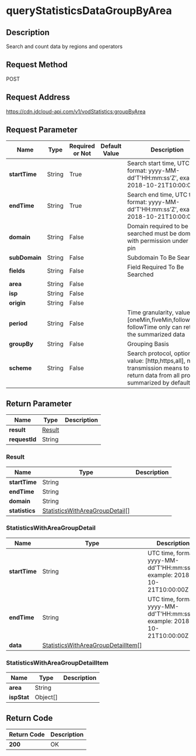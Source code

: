 # queryStatisticsDataGroupByArea


## Description
Search and count data by regions and operators

## Request Method
POST

## Request Address
https://cdn.jdcloud-api.com/v1/vodStatistics:groupByArea


## Request Parameter
|Name|Type|Required or Not|Default Value|Description|
|---|---|---|---|---|
|**startTime**|String|True| |Search start time, UTC time, format: yyyy-MM-dd'T'HH:mm:ss’Z’, example: 2018-10-21T10:00:00Z|
|**endTime**|String|True| |Search end time, UTC time, format: yyyy-MM-dd'T'HH:mm:ss’Z’, example: 2018-10-21T10:00:00Z|
|**domain**|String|False| |Domain required to be searched must be domain with permission under user pin|
|**subDomain**|String|False| |Subdomain To Be Searched|
|**fields**|String|False| |Field Required To Be Searched|
|**area**|String|False| | |
|**isp**|String|False| | |
|**origin**|String|False| | |
|**period**|String|False| |Time granularity, value: [oneMin,fiveMin,followTime], followTime only can return the summarized data|
|**groupBy**|String|False| |Grouping Basis|
|**scheme**|String|False| |Search protocol, optional value: [http,https,all], null transmission means to return data from all protocols summarized by default|


## Return Parameter
|Name|Type|Description|
|---|---|---|
|**result**|[Result](querystatisticsdatagroupbyarea#result)| |
|**requestId**|String| |

### <div id="result">Result</div>
|Name|Type|Description|
|---|---|---|
|**startTime**|String| |
|**endTime**|String| |
|**domain**|String| |
|**statistics**|[StatisticsWithAreaGroupDetail[]](querystatisticsdatagroupbyarea#statisticswithareagroupdetail)| |
### <div id="statisticswithareagroupdetail">StatisticsWithAreaGroupDetail</div>
|Name|Type|Description|
|---|---|---|
|**startTime**|String|UTC time, format: yyyy-MM-dd'T'HH:mm:ss’Z’, example: 2018-10-21T10:00:00Z|
|**endTime**|String|UTC time, format: yyyy-MM-dd'T'HH:mm:ss’Z’, example: 2018-10-21T10:00:00Z|
|**data**|[StatisticsWithAreaGroupDetailItem[]](querystatisticsdatagroupbyarea#statisticswithareagroupdetailitem)| |
### <div id="statisticswithareagroupdetailitem">StatisticsWithAreaGroupDetailItem</div>
|Name|Type|Description|
|---|---|---|
|**area**|String| |
|**ispStat**|Object[]| |

## Return Code
|Return Code|Description|
|---|---|
|**200**|OK|